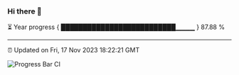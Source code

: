 ### Hi there 👋

⏳ Year progress { ██████████████████████████▁▁▁▁ } 87.88 %

---

⏰ Updated on Fri, 17 Nov 2023 18:22:21 GMT

![Progress Bar CI](https://github.com/ZhaoGui/ZhaoGui/workflows/Progress%20Bar%20CI/badge.svg)
